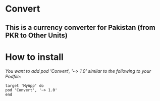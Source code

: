 # Convert
## This is a currency converter for Pakistan (from PKR to Other Units)

# How to install

_You want to add pod 'Convert', '~> 1.0' similar to the following to your Podfile:_

 `target 'MyApp' do` <br>
   `pod 'Convert', '~> 1.0'` <br>
 `end` <br>

